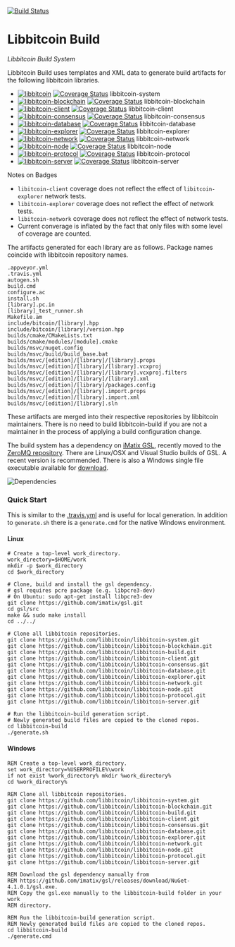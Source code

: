 [![Build Status](https://github.com/libbitcoin/libbitcoin-build/actions/workflows/ci.yml/badge.svg?branch=master)](https://github.com/libbitcoin/libbitcoin-build)

# Libbitcoin Build

*Libbitcoin Build System*

Libbitcoin Build uses templates and XML data to generate build artifacts for the following libbitcoin libraries.


* [![libbitcoin](https://github.com/libbitcoin/libbitcoin-system/actions/workflows/ci.yml/badge.svg?branch=master)](https://github.com/libbitcoin/libbitcoin-system) [![Coverage Status](https://coveralls.io/repos/libbitcoin/libbitcoin-system/badge.svg)](https://coveralls.io/r/libbitcoin/libbitcoin-system) libbitcoin-system
* [![libbitcoin-blockchain](https://github.com/libbitcoin/libbitcoin-blockchain/actions/workflows/ci.yml/badge.svg?branch=master)](https://github.com/libbitcoin/libbitcoin-blockchain) [![Coverage Status](https://coveralls.io/repos/libbitcoin/libbitcoin-blockchain/badge.svg)](https://coveralls.io/r/libbitcoin/libbitcoin-blockchain) libbitcoin-blockchain
* [![libbitcoin-client](https://github.com/libbitcoin/libbitcoin-client/actions/workflows/ci.yml/badge.svg?branch=master)](https://github.com/libbitcoin/libbitcoin-client) [![Coverage Status](https://coveralls.io/repos/libbitcoin/libbitcoin-client/badge.svg)](https://coveralls.io/r/libbitcoin/libbitcoin-client) libbitcoin-client
* [![libbitcoin-consensus](https://github.com/libbitcoin/libbitcoin-consensus/actions/workflows/ci.yml/badge.svg?branch=master)](https://github.com/libbitcoin/libbitcoin-consensus) [![Coverage Status](https://coveralls.io/repos/libbitcoin/libbitcoin-consensus/badge.svg)](https://coveralls.io/r/libbitcoin/libbitcoin-consensus) libbitcoin-consensus
* [![libbitcoin-database](https://github.com/libbitcoin/libbitcoin-database/actions/workflows/ci.yml/badge.svg?branch=master)](https://github.com/libbitcoin/libbitcoin-database) [![Coverage Status](https://coveralls.io/repos/libbitcoin/libbitcoin-database/badge.svg)](https://coveralls.io/r/libbitcoin/libbitcoin-database) libbitcoin-database
* [![libbitcoin-explorer](https://github.com/libbitcoin/libbitcoin-explorer/actions/workflows/ci.yml/badge.svg?branch=master)](https://github.com/libbitcoin/libbitcoin-explorer) [![Coverage Status](https://coveralls.io/repos/libbitcoin/libbitcoin-explorer/badge.svg)](https://coveralls.io/r/libbitcoin/libbitcoin-explorer) libbitcoin-explorer
* [![libbitcoin-network](https://github.com/libbitcoin/libbitcoin-network/actions/workflows/ci.yml/badge.svg?branch=master)](https://github.com/libbitcoin/libbitcoin-network) [![Coverage Status](https://coveralls.io/repos/libbitcoin/libbitcoin-network/badge.svg)](https://coveralls.io/r/libbitcoin/libbitcoin-network) libbitcoin-network
* [![libbitcoin-node](https://github.com/libbitcoin/libbitcoin-node/actions/workflows/ci.yml/badge.svg?branch=master)](https://github.com/libbitcoin/libbitcoin-node) [![Coverage Status](https://coveralls.io/repos/libbitcoin/libbitcoin-node/badge.svg)](https://coveralls.io/r/libbitcoin/libbitcoin-node) libbitcoin-node
* [![libbitcoin-protocol](https://github.com/libbitcoin/libbitcoin-protocol/actions/workflows/ci.yml/badge.svg?branch=master)](https://github.com/libbitcoin/libbitcoin-protocol) [![Coverage Status](https://coveralls.io/repos/libbitcoin/libbitcoin-protocol/badge.svg)](https://coveralls.io/r/libbitcoin/libbitcoin-protocol) libbitcoin-protocol
* [![libbitcoin-server](https://github.com/libbitcoin/libbitcoin-server/actions/workflows/ci.yml/badge.svg?branch=master)](https://github.com/libbitcoin/libbitcoin-server) [![Coverage Status](https://coveralls.io/repos/libbitcoin/libbitcoin-server/badge.svg)](https://coveralls.io/r/libbitcoin/libbitcoin-server) libbitcoin-server

Notes on Badges
* `libitcoin-client` coverage does not reflect the effect of `libitcoin-explorer` network tests.
* `libitcoin-explorer` coverage does not reflect the effect of network tests.
* `libitcoin-network` coverage does not reflect the effect of network tests.
* Current converage is inflated by the fact that only files with some level of coverage are counted.

The artifacts generated for each library are as follows. Package names coincide with libbitcoin repository names.

```
.appveyor.yml
.travis.yml
autogen.sh
build.cmd
configure.ac
install.sh
[library].pc.in
[library]_test_runner.sh
Makefile.am
include/bitcoin/[library].hpp
include/bitcoin/[library]/version.hpp
builds/cmake/CMakeLists.txt
builds/cmake/modules/[module].cmake
builds/msvc/nuget.config
builds/msvc/build/build_base.bat
builds/msvc/[edition]/[library]/[library].props
builds/msvc/[edition]/[library]/[library].vcxproj
builds/msvc/[edition]/[library]/[library].vcxproj.filters
builds/msvc/[edition]/[library]/[library].xml
builds/msvc/[edition]/[library]/packages.config
builds/msvc/[edition]/[library].import.props
builds/msvc/[edition]/[library].import.xml
builds/msvc/[edition]/[library].sln
```

These artifacts are merged into their respective repositories by libbitcoin maintainers. There is no need to build libbitcoin-build if you are not a maintainer in the process of applying a build configuration change.

The build system has a dependency on [iMatix GSL](https://github.com/imatix/gsl), recently moved to the [ZeroMQ repository](https://github.com/zeromq/gsl). There are Linux/OSX and Visual Studio builds of GSL. A recent version is recommended. There is also a Windows single file executable available for [download](https://github.com/imatix/gsl/releases/download/NuGet-4.1.0.1/gsl.exe).

![Dependencies](https://raw.githubusercontent.com/libbitcoin/libbitcoin-build/master/img/dependencies.png)

### Quick Start

This is similar to the [.travis.yml](https://github.com/libbitcoin/libbitcoin-build/blob/master/.travis.yml) and is useful for local generation. In addition to `generate.sh` there is a `generate.cmd` for the native Windows environment.

#### Linux
```
# Create a top-level work_directory.
work_directory=$HOME/work
mkdir -p $work_directory
cd $work_directory

# Clone, build and install the gsl dependency.
# gsl requires pcre package (e.g. libpcre3-dev)
# On Ubuntu: sudo apt-get install libpcre3-dev
git clone https://github.com/imatix/gsl.git
cd gsl/src
make && sudo make install
cd ../../

# Clone all libbitcoin repositories.
git clone https://github.com/libbitcoin/libbitcoin-system.git
git clone https://github.com/libbitcoin/libbitcoin-blockchain.git
git clone https://github.com/libbitcoin/libbitcoin-build.git
git clone https://github.com/libbitcoin/libbitcoin-client.git
git clone https://github.com/libbitcoin/libbitcoin-consensus.git
git clone https://github.com/libbitcoin/libbitcoin-database.git
git clone https://github.com/libbitcoin/libbitcoin-explorer.git
git clone https://github.com/libbitcoin/libbitcoin-network.git
git clone https://github.com/libbitcoin/libbitcoin-node.git
git clone https://github.com/libbitcoin/libbitcoin-protocol.git
git clone https://github.com/libbitcoin/libbitcoin-server.git

# Run the libbitcoin-build generation script.
# Newly generated build files are copied to the cloned repos.
cd libbitcoin-build
./generate.sh
```
#### Windows
```
REM Create a top-level work_directory.
set work_directory=%USERPROFILE%\work
if not exist %work_directory% mkdir %work_directory%
cd %work_directory%

REM Clone all libbitcoin repositories.
git clone https://github.com/libbitcoin/libbitcoin-system.git
git clone https://github.com/libbitcoin/libbitcoin-blockchain.git
git clone https://github.com/libbitcoin/libbitcoin-build.git
git clone https://github.com/libbitcoin/libbitcoin-client.git
git clone https://github.com/libbitcoin/libbitcoin-consensus.git
git clone https://github.com/libbitcoin/libbitcoin-database.git
git clone https://github.com/libbitcoin/libbitcoin-explorer.git
git clone https://github.com/libbitcoin/libbitcoin-network.git
git clone https://github.com/libbitcoin/libbitcoin-node.git
git clone https://github.com/libbitcoin/libbitcoin-protocol.git
git clone https://github.com/libbitcoin/libbitcoin-server.git

REM Download the gsl dependency manually from 
REM https://github.com/imatix/gsl/releases/download/NuGet-4.1.0.1/gsl.exe.
REM Copy the gsl.exe manually to the libbitcoin-build folder in your work 
REM directory. 

REM Run the libbitcoin-build generation script.
REM Newly generated build files are copied to the cloned repos.
cd libbitcoin-build
./generate.cmd
```

